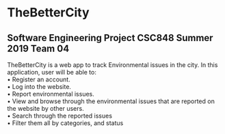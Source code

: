 # TheBetterCity


## Software Engineering Project CSC848 Summer 2019 Team 04

TheBetterCity is a web app to track Environmental issues in the city.
In this application, user will be able to:<br/>
• Register an account.<br/>
• Log into the website.<br/>
• Report environmental issues.<br/>
• View and browse through the environmental issues that are reported on the website by other users.<br/>
• Search through the reported issues <br/>
• Filter them all by categories, and status <br/>




